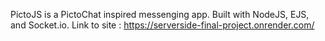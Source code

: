 PictoJS is a PictoChat inspired messenging app. Built with NodeJS, EJS, and Socket.io. 
Link to site : https://serverside-final-project.onrender.com/
